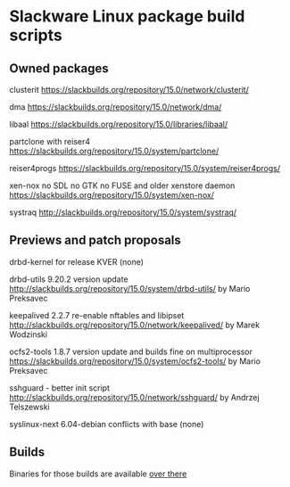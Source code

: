 # Slackware Linux package build scripts

## Owned packages

clusterit
https://slackbuilds.org/repository/15.0/network/clusterit/

dma
https://slackbuilds.org/repository/15.0/network/dma/

libaal
https://slackbuilds.org/repository/15.0/libraries/libaal/

partclone with reiser4
https://slackbuilds.org/repository/15.0/system/partclone/

reiser4progs
https://slackbuilds.org/repository/15.0/system/reiser4progs/

xen-nox no SDL no GTK no FUSE and older xenstore daemon
https://slackbuilds.org/repository/15.0/system/xen-nox/

systraq
http://slackbuilds.org/repository/15.0/system/systraq/

## Previews and patch proposals

drbd-kernel for release KVER
(none)

drbd-utils 9.20.2 version update
http://slackbuilds.org/repository/15.0/system/drbd-utils/
by Mario Preksavec

keepalived 2.2.7 re-enable nftables and libipset
http://slackbuilds.org/repository/15.0/network/keepalived/
by Marek Wodzinski

ocfs2-tools 1.8.7 version update and builds fine on multiprocessor
https://slackbuilds.org/repository/15.0/system/ocfs2-tools/
by Mario Preksavec

sshguard - better init script
http://slackbuilds.org/repository/15.0/network/sshguard/
by Andrzej Telszewski

syslinux-next 6.04-debian conflicts with base
(none)

## Builds

Binaries for those builds are available [over there](https://lab.nethence.com/slackpkgs/)

<!--
	libvirt-preview		-- updated version (meson build)
	python3-ninja
	python3-skbuild
	urlgrabber-preview	-- updated version
				-- vs. https://slackbuilds.org/repository/15.0/network/urlgrabber/

Linux-HA [reloaded](https://pub.nethence.com/server/linuxha-oldschool)

	cluster-glue
	heartbeat
	resource-agents
	fence-agents
-->

